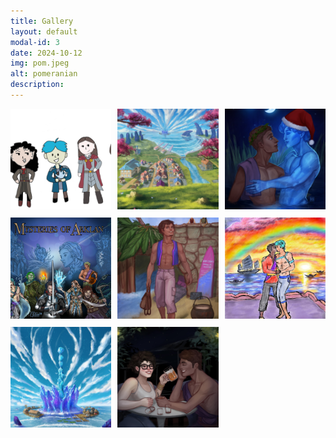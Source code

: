 ```yaml
---
title: Gallery
layout: default
modal-id: 3
date: 2024-10-12
img: pom.jpeg
alt: pomeranian
description: 
---
```


<!-- Fancybox CSS -->
  <link rel="stylesheet" href="https://cdn.jsdelivr.net/npm/@fancyapps/ui@4/dist/fancybox.css">
  
  <!-- Custom Styles -->
  <style>
    .gallery-grid {
      display: grid;
      grid-template-columns: repeat(auto-fit, minmax(150px, 1fr)); /* Responsive grid */
      gap: 10px;
    }

.thumbnail {
width: 100%; /* Fill the grid column */
aspect-ratio: 1 / 1; /* Enforce a square shape */
object-fit: cover; /* Crop the image to fit */
cursor: pointer;
transition: transform 0.2s ease;
}

.thumbnail:hover {
transform: scale(1.05);
}

/* Optional close button customization */
.fancybox__close {
font-size: 24px;
color: white;
}
</style>

<div class="gallery-grid">
<a href="img/gallery/originalDnDParty.jpg" data-fancybox="gallery" data-caption="<b>Katie Fletcher, <em>Original Party Portrait</em> (2019). </b>One of the most exciting aspects of D&D is the way imaginative activity inspires yet more imagining. Never was the self-fueling nature of collective storytelling clearer to me than in the fall of 2019, when DM Matt Hale’s imaginative powers inspired the entire group to engage in a range of creative activities. Not only did we participate in communal storytelling at the gaming table, outside of sessions people were writing, drawing—even composing music—to flesh out our shared fictional world. To illustrate, here is the very first portrait of the party, by Katie Fletcher (2019). Her simple yet charming digital illustration captures both the colorful individuality and the innocence of our level-1 characters (from left: Travis, Wynlynn, Val, Teal, Pantaghion, Agenar, and Tilia).">
<img src="img/gallery/originalDnDParty.jpg" alt="Image 1" class="thumbnail" loading="lazy">
</a>
<a href="img/gallery/talpinByDay.jpg" data-fancybox="gallery" data-caption="<b>Janith Tharaka, <em>Talpin City on a Clear Afternoon</em> (2024).</b>
Years ago, when I first sat down to imagine Teal, I quickly found you can’t invent a person without a place. And so the Island of Talpin came into being. At first little more than an assemblage of facts to explain Teal’s backstory, the island became more concrete over the course of the D&D campaign, but the characters never made it to Teal’s island home. Only after the campaign ended, when I embarked on my post-adventure story, did I sit down with DM Matt to work out the island’s topography and the layout of its town. Over the last two years, I thought I’d become thoroughly familiar with Talpin. Still, when Sri Lankan digital artist Janith Tharaka rendered a view of Talpin based on passages from the novel, it was not only a homecoming, but also like seeing the island for the first time.
">
<img src="img/gallery/talpinByDay.jpg" alt="Image 2" class="thumbnail" loading="lazy">
</a>
<a href="img/gallery/talpin_christmas.jpg" data-fancybox="gallery" data-caption="<b>Hyanide, <em>Talpin Christmas</em> (2024).</b> Somewhere in the syncretic world of fantasy, Yuletide is celebrated! And if they ever discovered Christmas, Caed and Teal would be right there with the mistletoe and mulled wine. To evoke the spirit of the holidays, digital artist Hyanide kindly agreed to gussy up her original painting of Teal and Caedmon—we hope you enjoy it. The talented Romanian artist has been hard at work on a series of paintings based on the novel—look out for these in the new year!">
<img src="img/gallery/talpin_christmas.jpg" alt="Image 1" class="thumbnail" loading="lazy">
</a>
<a href="img/gallery/arklan_comic_cover.jpg" data-fancybox="gallery" data-caption="<b>Christine Toh, <em>Mysteries of Arklan Homebrew Campaign</em> (2024). </b> A comic book style portrait reflecting the overall trajectory of the D&D campaign in which Teal and Caedmon first appeared. My good friend Chrys Toh is not only an excellent D&D player and part of the campaign throughout, but also an amazing digital artist.">
    <img src="img/gallery/arklan_comic_cover.jpg" alt="Image 1" class="thumbnail" loading="lazy">
</a>
<a href="img/gallery/hooky_at_home.jpg" data-fancybox="gallery" data-caption="<b>Hyanide, <em>Hooky at Home</em> (2024).</b> A portrait in honor of Hooky, a brand new character (no pre-existence as a D&D PC) and out-and-proud trans man. One of the truths that motivates me to write is that we need to make the art we want to experience. I want to read more novels in which LGBTQ+ characters get to play meaningful, important roles&ndash;without necessarily having their sexuality or gender identity become the dominant focus of the story. It’s tricky writing an identifiably gay or trans character who nevertheless resists being stuck in a coming out/living out narrative&ndash;but I hope I’ve managed to achieve something of that balance with Hooky.
">
<img src="img/gallery/hooky_at_home.jpg" alt="Hooky at home" class="thumbnail" loading="lazy">
</a>

<a href="img/gallery/where_the_river_meets_the_sea.jpg" data-fancybox="gallery" data-caption="<b>Paul Yeoh, <em>Where the River Meets the Sea</em> (2025).</b> A portrait celebrating Teal and Caedmon’s first kiss in the eponymous blog entry (since adapted into a standalone short story). While my upcoming novel seeks to move beyond the generic constraints of the classic coming out romance, coming out is still a relevant issue for many people and deserves our attention in literature and in life. I also wanted to share the story of Teal and Caed’s first love because more than ever, it seems important to affirm the innocence&mdash;and inherent goodness&mdash;of love, regardless of sexual orientation or gender identity.">
<img src="img/gallery/where_the_river_meets_the_sea.jpg" alt="Where the river meets the sea" class="thumbnail" loading="lazy">
</a>

<a href="img/gallery/tangled_depths.jpg" data-fancybox="gallery" data-caption="<b>Janith Tharaka, <em>The Tangled Depths</em> (2024).</b> Camelot. Pemberley. Castle Grayskull. Professor Xavier’s School for Gifted Youngsters. In so many beloved fictional worlds, there’s a place where power and wisdom converge. In <em>Talpin</em>, that place is the Tangled Depths, where an ancient order known as the Sages of the Sea operate both a temple and an institution of higher learning. To complement Janith Tharaka’s magical rendition of the Depths, here’s an excerpt from the novel in which the headmaster, one of its most devoted stewards, gazes admiringly at his school: <q>More than twenty-five years later, he still remembered the sense of awe that hit him as the bulbous dome of the Font came into view, its sparkling blue crystal and sleek lines evoking the vertical column of liquid formed in the moments after a droplet strikes the water’s surface. Varying in size and following fluid curves of their own, the secondary towers spread out like a fantastical watery crown around the central minaret, a titanic splash frozen in time.</q>"> 
<img src="img/gallery/tangled_depths.jpg" alt="The Tangled Depths" class="thumbnail" loading="lazy">
</a>

<a href="img/gallery/toddy.jpg" data-fancybox="gallery" data-caption="<b>Hyanide, <em>Toddy at the Tipsy Trawler; or, the Work Crush</em> (2024).</b> One theme <em>Talpin</em> explores is how a couple’s relationship exists within a wider network of communal ties&ndash;and how social context can enrich (or erode) romance. Most adults spend a significant amount of their lives working, so it’s not surprising that many of our important relationships develop at work. It is in just such a context&ndash;collaborating with an up-and-coming company to bring AME (ambient magical energy) to Talpin&ndash;that Caedmon meets tough, super smart magitech engineer Poh Ling. With the hectic pace of the project, they end up eating, sleeping, and indulging in pandan-infused toddies together. Spending so much time together&ndash;and becoming so at ease in each other’s company&ndash;is it any wonder that people begin to talk? To learn what complications ensue from Poh Ling and Caedmon’s work crush, you’ll have to read the novel. For now, enjoy the talented Hyanide’s portrait of them drinking at the tavern owned by Teal’s aunt and uncle&ndash;a fitting tribute to friendships born of late nights, shared vision, and mutual professional regard. Rather than posing a threat, friendships like these may ultimately help sustain the romantic ties they so often seem to compete with.">
<img src="img/gallery/toddy.jpg" alt="Toddy at the Tipsy Trawler" class="thumbnail" loading="lazy">
</a>



  </div>

  <!-- Fancybox JS -->
  <script src="https://cdn.jsdelivr.net/npm/@fancyapps/ui@4/dist/fancybox.umd.js"></script>
  
  <script>
    Fancybox.bind('[data-fancybox="gallery"]', {
      Toolbar: {
        display: ["close"], // Show close button
      },
      Image: {
        preload: false, // Preload only when opened
      },
      animated: true, // Smooth transitions
    });
  </script>

